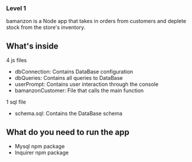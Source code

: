 ### Level 1
bamanzon is a Node app that takes in orders from customers and deplete stock from the store's inventory.

## What's inside
 4 js files 
  - dbConnection: Contains DataBase configuration
  - dbQueries: Contains all queries to DataBase
  - userPrompt: Contains user interaction through the console
  - bamanzonCustomer: File that calls the main function
  
1 sql file
 - schema.sql: Contains the DataBase schema

## What do you need to run the app

  - Mysql npm package
  - Inquirer npm package
